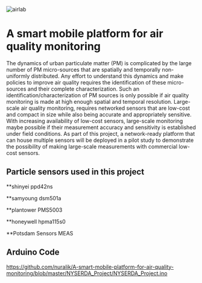 ![airlab](https://user-images.githubusercontent.com/30909427/41321918-36bfb69a-6e74-11e8-889c-7ba2c80b059b.PNG)
# A smart mobile platform for air quality monitoring


The dynamics of urban particulate matter (PM) is complicated by the large number of PM micro-sources that are spatially and temporally non-uniformly distributed.  Any effort to understand this dynamics and make policies to improve air quality requires the identification of these micro-sources and their complete characterization.  Such an identification/characterization of PM sources is only possible if air quality monitoring is made at high enough spatial and temporal resolution.  Large-scale air quality monitoring, requires networked sensors that are low-cost and compact in size while also being accurate and appropriately sensitive.  With increasing availability of low-cost sensors, large-scale monitoring maybe possible if their measurement accuracy and sensitivity is established under field conditions.  As part of this project, a network-ready platform that can house multiple sensors will be deployed in a pilot study to demonstrate the possibility of making large-scale measurements with commercial low-cost sensors.

## Particle sensors used in this project

**shinyei ppd42ns

**samyoung dsm501a

**plantower PMS5003

**honeywell hpma115s0

**Potsdam Sensors MEAS

## Arduino Code 
https://github.com/nuralik/A-smart-mobile-platform-for-air-quality-monitoring/blob/master/NYSERDA_Project/NYSERDA_Project.ino
